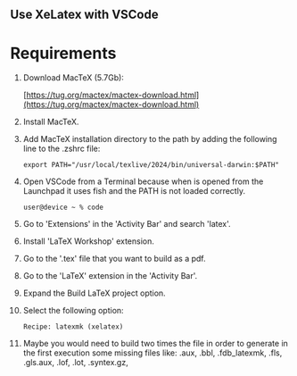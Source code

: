 ## Use XeLatex with VSCode

# Requirements

1. Download MacTeX (5.7Gb):

    [https://tug.org/mactex/mactex-download.html](https://tug.org/mactex/mactex-download.html)

2. Install MacTeX.

3. Add MacTeX installation directory to the path by adding the following line to the .zshrc file:

    ```
    export PATH="/usr/local/texlive/2024/bin/universal-darwin:$PATH"
    ```

4. Open VSCode from a Terminal because when is opened from the Launchpad it uses fish and the PATH is not loaded correctly.

    ```
    user@device ~ % code
    ```

5. Go to 'Extensions' in the 'Activity Bar' and search 'latex'.

6. Install 'LaTeX Workshop' extension.

7. Go to the '.tex' file that you want to build as a pdf.

8. Go to the 'LaTeX' extension in the 'Activity Bar'.

9. Expand the Build LaTeX project option.

10. Select the following option:

    ```
    Recipe: latexmk (xelatex)
    ```

11. Maybe you would need to build two times the file in order to generate in the first execution some missing files like: .aux, .bbl, .fdb_latexmk, .fls, .gls.aux, .lof, .lot, .syntex.gz,
